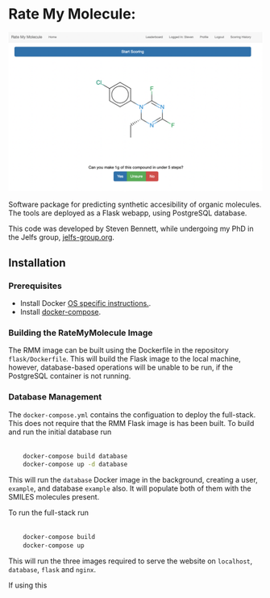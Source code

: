 # Rate My Molecule:

![alt text](images/RMM.png)

Software package for predicting synthetic accesibility of organic molecules. The tools are deployed as a Flask webapp, using PostgreSQL database.

This code was developed by Steven Bennett, while undergoing my PhD in the Jelfs group, [jelfs-group.org](http://www.jelfs-group.org/).

## Installation
### Prerequisites
* Install Docker [OS specific instructions.](https://docs.docker.com/install/).
* Install [docker-compose](https://docs.docker.com/compose/install/#install-compose).

### Building the RateMyMolecule Image

The RMM image can be built using the Dockerfile in the repository ``flask/Dockerfile``. This will build the Flask image to the local machine, however, database-based operations will be unable to be run, if the PostgreSQL container is not running.

### Database Management

The  ``docker-compose.yml`` contains the configuation to deploy the full-stack. This does not require that the RMM Flask image is has been built. To build and run the initial database run
```bash

    docker-compose build database
    docker-compose up -d database
```

This will run the ``database`` Docker image in the background, creating a user, ``example``, and database ``example`` also. It will populate both of them with the SMILES molecules present.


To run the full-stack run
```bash

    docker-compose build
    docker-compose up
```
This will run the three images required to serve the website on ``localhost``, ``database``, ``flask`` and ``nginx``.

If using this